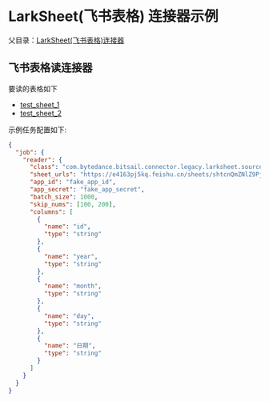 # LarkSheet(飞书表格) 连接器示例

父目录：[LarkSheet(飞书表格)连接器](./larksheet.md)

## 飞书表格读连接器

要读的表格如下

- [test_sheet_1](https://e4163pj5kq.feishu.cn/sheets/shtcnQmZNlZ9PjZUJKT5oU3Sjjg?sheet=ZbzDHq)
- [test_sheet_2](https://e4163pj5kq.feishu.cn/sheets/shtcnQmZNlZ9PjZUJKT5oU3Sjjg?sheet=FJhAlN)

示例任务配置如下:

```json
{
  "job": {
    "reader": {
      "class": "com.bytedance.bitsail.connector.legacy.larksheet.source.LarkSheetInputFormat",
      "sheet_urls": "https://e4163pj5kq.feishu.cn/sheets/shtcnQmZNlZ9PjZUJKT5oU3Sjjg?sheet=ZbzDHq,https://e4163pj5kq.feishu.cn/sheets/shtcnQmZNlZ9PjZUJKT5oU3Sjjg?sheet=FJhAlN",
      "app_id": "fake_app_id",
      "app_secret": "fake_app_secret",
      "batch_size": 1000,
      "skip_nums": [100, 200],
      "columns": [
        {
          "name": "id",
          "type": "string"
        },
        {
          "name": "year",
          "type": "string"
        },
        {
          "name": "month",
          "type": "string"
        },
        {
          "name": "day",
          "type": "string"
        },
        {
          "name": "日期",
          "type": "string"
        }
      ]
    }
  }
}
```
